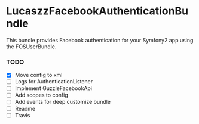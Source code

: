 LucaszzFacebookAuthenticationBundle
======

This bundle provides Facebook authentication for your Symfony2 app using the FOSUserBundle.

### TODO
- [x] Move config to xml
- [ ] Logs for AuthenticationListener
- [ ] Implement GuzzleFacebookApi
- [ ] Add scopes to config
- [ ] Add events for deep customize bundle
- [ ] Readme
- [ ] Travis
